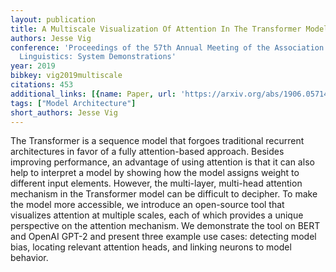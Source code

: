 ```yaml
---
layout: publication
title: A Multiscale Visualization Of Attention In The Transformer Model
authors: Jesse Vig
conference: 'Proceedings of the 57th Annual Meeting of the Association for Computational
  Linguistics: System Demonstrations'
year: 2019
bibkey: vig2019multiscale
citations: 453
additional_links: [{name: Paper, url: 'https://arxiv.org/abs/1906.05714'}]
tags: ["Model Architecture"]
short_authors: Jesse Vig
---
```

The Transformer is a sequence model that forgoes traditional recurrent
architectures in favor of a fully attention-based approach. Besides improving
performance, an advantage of using attention is that it can also help to
interpret a model by showing how the model assigns weight to different input
elements. However, the multi-layer, multi-head attention mechanism in the
Transformer model can be difficult to decipher. To make the model more
accessible, we introduce an open-source tool that visualizes attention at
multiple scales, each of which provides a unique perspective on the attention
mechanism. We demonstrate the tool on BERT and OpenAI GPT-2 and present three
example use cases: detecting model bias, locating relevant attention heads, and
linking neurons to model behavior.